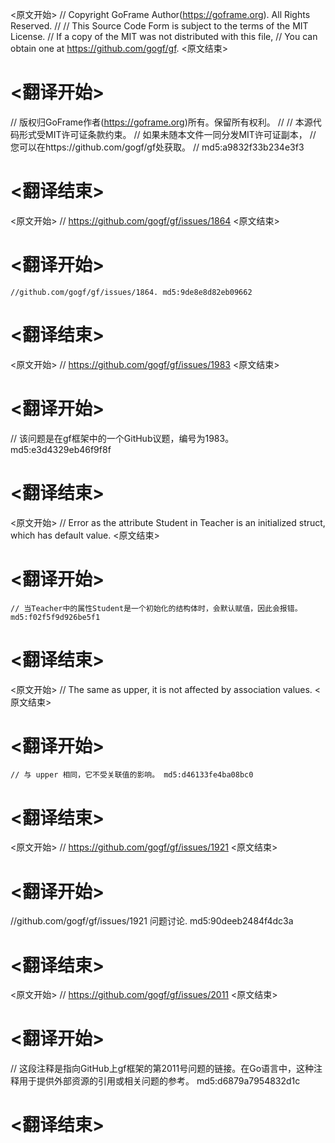 
<原文开始>
// Copyright GoFrame Author(https://goframe.org). All Rights Reserved.
//
// This Source Code Form is subject to the terms of the MIT License.
// If a copy of the MIT was not distributed with this file,
// You can obtain one at https://github.com/gogf/gf.
<原文结束>

# <翻译开始>
// 版权归GoFrame作者(https://goframe.org)所有。保留所有权利。
//
// 本源代码形式受MIT许可证条款约束。
// 如果未随本文件一同分发MIT许可证副本，
// 您可以在https://github.com/gogf/gf处获取。
// md5:a9832f33b234e3f3
# <翻译结束>


<原文开始>
// https://github.com/gogf/gf/issues/1864
<原文结束>

# <翻译开始>
	//github.com/gogf/gf/issues/1864. md5:9de8e8d82eb09662
# <翻译结束>


<原文开始>
// https://github.com/gogf/gf/issues/1983
<原文结束>

# <翻译开始>
// 该问题是在gf框架中的一个GitHub议题，编号为1983。 md5:e3d4329eb46f9f8f
# <翻译结束>


<原文开始>
// Error as the attribute Student in Teacher is an initialized struct, which has default value.
<原文结束>

# <翻译开始>
	// 当Teacher中的属性Student是一个初始化的结构体时，会默认赋值，因此会报错。 md5:f02f5f9d926be5f1
# <翻译结束>


<原文开始>
// The same as upper, it is not affected by association values.
<原文结束>

# <翻译开始>
	// 与 upper 相同，它不受关联值的影响。 md5:d46133fe4ba08bc0
# <翻译结束>


<原文开始>
// https://github.com/gogf/gf/issues/1921
<原文结束>

# <翻译开始>
//github.com/gogf/gf/issues/1921 问题讨论. md5:90deeb2484f4dc3a
# <翻译结束>


<原文开始>
// https://github.com/gogf/gf/issues/2011
<原文结束>

# <翻译开始>
// 这段注释是指向GitHub上gf框架的第2011号问题的链接。在Go语言中，这种注释用于提供外部资源的引用或相关问题的参考。 md5:d6879a7954832d1c
# <翻译结束>

